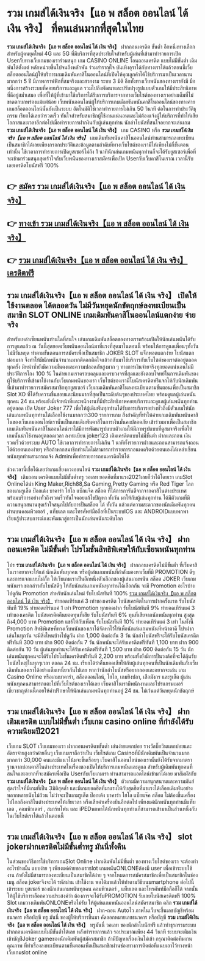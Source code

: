 # รวม เกมส์ได้เงินจริง【แอ พ สล็อต ออนไลน์ ได้ เงิน จริง】  ที่คนเล่นมากที่สุดในไทย

**รวม เกมส์ได้เงินจริง【แอ พ สล็อต ออนไลน์ ได้ เงิน จริง】** ฝากถอนเครดิต ขั้นต่ำ  อีกหนึ่งทางเลือกสำหรับผู้คนยุคใหม่ 4G และ 5G ที่มีบริการที่สุดประทับใจสำหรับผู้เล่นที่เข้ามาทำรายการเปิด Userกับทางเว็บเกมของเราร่วมสนุก เกม CASINO ONLINE โอนถอนเครดิต แบบไม่มีขั้นต่ำ เดิมพันได้ตั้งแต่ หลักหน่วยขึ้นไปจนถึงหลักพัน ร่วมสำราญใจ บันเทิงอุราได้กับทางเราได้แล้วตอนนี้เว็บสล็อตออนไลน์ผู้ให้บริการเกมเดิมพันคาสิโนออนไลน์ที่เปิดให้คุณลูกค้าได้ใช้บริการมาเป็นเวลานานมากกว่า 5 ปี มีภาพกราฟฟิกที่สมจริงและสวยงาม ระบบ 3 มิติ
อีกทั้งทางเว็บพนันของทางเรายังมี มือหนึ่งการสร้างระบบที่คอยบริการและดูแล  รวมไปถึงพัฒนาและปรับปรุงรูปแบบตัวเกมให้มีประสิทธิภาพที่ดีอยู่สม่ำเสมอ เพื่อที่ให้ผู้ที่เข้ามาใช้บริการได้รับการบริการจากทางเว็บไซต์ของทางเราอย่างเต็มที่ไม่ขาดตกบกพร่องแม้แต่น้อย เว็บพนันออนไลน์ผู้ให้บริการเกมเดิมพันพนันคาสิโนออนไลน์ของทางค่ายเกมสล็อตออนไลน์นั้นยังเป็นระบบ อัตโนมัติใช้เวลาทำรายการไม่เกิน 50 วินาที ต่อในการทำประวัติธุกรรม เรียกได้เลยว่ารวดเร็ว ทันใจสำหรับสมาชิกผู้ใช้งานแน่นอนและไม่ต้องแจ้งผู้ให้บริการที่ทำให้เสียโอกาสและเวลาอีกต่อไปเมื่อทำรายการฝากงินกับผู้เล่นทุกท่าน
นักล่าโบนัสที่สนใจอยากจะเล่นเกม **รวม เกมส์ได้เงินจริง【แอ พ สล็อต ออนไลน์ ได้ เงิน จริง】** เกม CASINO  หรือ ***รวม เกมส์ได้เงินจริง【แอ พ สล็อต ออนไลน์ ได้ เงิน จริง】*** เกมเดิมพันพนันคาสิโนออนไลน์ท่านสามารถลงทะเบียนเป็นสมาชิกได้เลยเพียงกรอกประวัติและข้อมูลตามลำดับที่ทางเว็บไซต์ของเรามีให้เพียงไม่กี่ขั้นตอนเท่านั้น ใช้เวลาการทำรายการเปิดยูสเซอร์ไม่ถึง 1 นาทีนักเล่นเกมพนันทุกท่านก็จะได้รับยูสเซอร์เพื่อที่จะเข้ามาร่วมสนุกสุดเร้าใจกับเว็บพนันของทางเราสมัครเพื่อเปิด Userกับเว็บคาสิโนเราณ เวลานี้รับเลยเครดิตโบนัสฟรี 100%

## 👉 [สมัคร รวม เกมส์ได้เงินจริง【แอ พ สล็อต ออนไลน์ ได้ เงิน จริง】](https://archa888.com/)
## 👉 [ทางเข้า รวม เกมส์ได้เงินจริง【แอ พ สล็อต ออนไลน์ ได้ เงิน จริง】](https://archa888.com/)
## 👉 [รวม เกมส์ได้เงินจริง【แอ พ สล็อต ออนไลน์ ได้ เงิน จริง】 เครดิตฟรี](https://archa888.com/)

## รวม เกมส์ได้เงินจริง【แอ พ สล็อต ออนไลน์ ได้ เงิน จริง】 เปิดให้ใช้งานตลอด ได้ตลอดวัน ไม่มีวันหยุดนักขัตฤกษ์ลงทะเบียนเป็นสมาชิก SLOT ONLINE เกมเดิมพันคาสิโนออนไลน์แตกง่าย จ่ายจริง

สำหรับเหล่าเซียนพนันท่านใดที่สนใจ เล่นเกมเดิมพันสล็อตของทางเราพร้อมเปิดให้นักเล่นพนันได้รับการดูแลแล้ว ณ วันนี้สุดยอดเว็บพนันออนไลน์มาที่แรงที่สุดมาในตอนนี้ พร้อมให้การดูแลเพื่อนๆทั้งวัน ไม่มีวันหยุด ทำตามขั้นตอนการสมัครเพื่อเป็นสมาชิก JOKER SLOT แจ็กพอตแตกง่าย โบนัสแตกบ่อยมาก จึงทำให้มีนักพนันจำนวนมากติดอกติดใจแล้วกลับมาใช้บริการกับเว็บไซต์ของเราต่ออยู่ตลอดทุกครั้ง มิหนำซ้ำยังมีความมั่นคงและความปลอดภัยสูงมาก ๆ ทางการเงินจ่ายจริงทุกยอดแน่นอนไม่มีประวัติการโกง 100 % ในค่ายเกมเราครอบคลุมและครบวงจรที่สุดและยังตอบโจทย์ในการเดิมพันของผู้ใช้บริการที่เข้ามาใช้งานกับเว็บเกมพนันของเรา
เว็บไซต์ของเรามีโบนัสเครดิตฟรีแจกให้กับนักเดิมพันที่เข้ามาทำรายการสมัครสมาชิกทุกยูสเซอร์ เว็บเกมเดิมพันคาสิโนลงทะเบียนตามขั้นตอนเพื่อเป็นสมาชิก Slot XO ที่ได้รับความชื่นชอบและนิยมมากที่สุดเป็นระดับต้นๆของประเทศไทย พร้อมดูแลผู้เล่นพนันทุกคน 24 ชม.พร้อมยังมีเจ้าหน้าที่และพนักงานที่มีประสิทธิภาพคอยบริการและดูแลผู้เล่นพนันทุกท่านอยู่ตลอด เปิด User Joker 777 เพื่อให้ผู้เดิมพันทุกท่านได้รับการบริการอย่างทั่วถึงมีตัวเกมให้นักเล่นเกมพนันทุกท่านได้เลือกใช้งานมากกว่า300 รายการเกม
สิ่งสำคัญที่ทำให้ค่ายเกมเดิมพันพนันคาสิโนของเว็บเกมออนไลน์เรานั้นเป็นเกมเดิมพันคาสิโนการเงินมั่นคงปลอดภัย เข้าร่วมมาเพื่อเป็นสมาชิก  เกมเดิมพันพนันคาสิโนออนไลน์เราได้มีการพัฒนารูปแบบตัวเกมให้มีภาพรูปแบบที่ดูสมจจริงเพื่อให้เกมนั้นน่าใช้งานอยู่ตลอดเวลา ลงทะเบียน joker123 เติมเครดิตแบบไม่มีขั้นต่ำ ฝากและถอน เงินรวดเร็วด้วยระบบ AUTO ใช้เวลาการทำรายการไม่เกิน 1 นาทีทั้งรายการฝากและถอนสามารถแจ้งถอนได้ด้วยตนเองง่ายๆ หรือถ้าหากสมาชิกท่านใดไม่สามารถทำรายการถอนเคดริตด้วยตนเองได้เหล่าเซียนพนันทุกท่านสามารถแจ้ง Adminเพื่อทำรายการถอนเครดิตให้ได้

ช่วงเวลานี้เชื่อได้เลยว่าเกมเสี่ยงดวงออนไลน์ **รวม เกมส์ได้เงินจริง【แอ พ สล็อต ออนไลน์ ได้ เงิน จริง】** เติมถอน เครดิตแบบไม่มีขั้นต่ำทรู วอเลท ยอดฮิตที่มาแรง2021เลยก็ว่าได้โดยเรา เกมSlot Onlineได้นำ  King Maker,Rich88,Sa Gaming,Pretty Gaming หรือ Red Tiger โลกของเกมรูเล็ต  ป๊อกเด้ง บาคาร่า ไฮโล แบ็กแจ๊ค สล็อต ที่ได้การการันตีจากจากคาสิโนต่างประเทศ พร้อมบริการอย่างทั่วถึงรวดเร็วทันใจคอยแก้ไขปัญหา ทั้งวัน มาให้กับผู้เล่นทุกท่าน ได้มีตัวเกมที่มีความสนุกสนานสุดเร้าใจสนุกไปกับการปั่นสล็อต ได้ ทั้งวัน แล้วแต่ความสะดวกของนักเดิมพันทุกคนผ่านบนคอมพิวเตอร์ , แท็บเลต และโทรศัพท์มือถือที่เป็นระบบIOS และ ANDROIDแบบพกพา เรียนรู้ประสบการณ์และพัฒนาสู่การเป็นนักเล่นพนันระดับโลก

## รวม เกมส์ได้เงินจริง【แอ พ สล็อต ออนไลน์ ได้ เงิน จริง】 ฝากถอนเครดิต ไม่มีขั้นต่ำ โปรโมชั่นสิทธิพิเศษให้กับเซียนพนันทุกท่าน

โปร **รวม เกมส์ได้เงินจริง【แอ พ สล็อต ออนไลน์ ได้ เงิน จริง】** ฝากถอนเครดิตไม่มีขั้นต่ำ ที่เว็บคาสิโนเราอยากจะให้แก่  นักเดิมพันทุกคน หรือผู้เล่นเกมพนันที่กำลังมองหาเว็บที่มี  PROMOTION ดีๆ และการแจกแบบไม่กั๊ก ให้เว็บเกมเราเป็นอีกหนึ่งตัวเลือกของผู้เล่นเกมพนัน สล็อต JOKER เว็บเกมพนันเรา ขอกล่าวกับโบนัสดีๆ ให้กับนักเล่นเกมพนันทุกท่านได้เลือกกัน จะมี Promotion อะไรบ้างไปดูกัน
 Promotion สำหรับนักเล่นใหม่ รับโบนัสทันที 100% [รวม เกมส์ได้เงินจริง【แอ พ สล็อต ออนไลน์ ได้ เงิน จริง】](https://archa888.com/) ทำยอดเทิร์นแค่ 3 เท่าของเครดิต
โบนัสเครดิตในการฝากครั้งแรก รับโบนัสทันที 19% ทำยอดเทิร์นแค่ 1 เท่า
 Promotion ทุกยอดฝาก รับโบนัสทันที 9% ทำยอดเทิร์นแค่ 3 เท่าของเครดิต
โบนัสเครดิตคืนยอดทุนที่เสีย รับโบนัสทันที 6% ทุนที่เสียจากนักพนันทุกท่าน สูงสุดถึง4,000 บาท
 Promotion แชร์ให้กับเพื่อน รับโบนัสทันที 10% ทำยอดเทิร์นแค่ 3 เท่า
ในทั้งนี้ Promotion สิทธิพิเศษที่ทางเว็บพนันของเราได้จัดหาไว้ให้เพื่อนักเล่นเกมพนันที่หน้าตาดี โปรฝากเล่นในทุกวัน จะมีสิ่งไหนบ้างไปดูกัน
ฝาก 1,000 ติดต่อกัน 3 วัน นักล่าโบนัสฟรีจะได้รับโบนัสเครดิตฟรีทันที 300 บาท
ฝาก 900 ติดต่อกัน 7 วัน นักพนันจะได้รับเครดิตฟรีทันที 1,100 บาท
ฝาก 900 ติดต่อกัน 10 วัน ผู้เล่นทุกท่านจะได้รับเครดิตฟรีทันที 1,500 บาท
ฝาก 600 ติดต่อกัน 15 วัน นักเล่นพนันทุกคนจะได้รับโปรโมชั่นเครดิตฟรีทันที 2,200 บาท
พร้อมทั้งยังมีการปั่นวงล้อที่จะได้ลุ้นรับโบนัสใหญ่ในทุกๆเวลา ตลอด 24 ชม. เรียกได้ว่าคืนยอดเสียให้กับผู้เล่นทุกคนที่เป็นนักเดิมพันกับเว็บเดิมพันของเราได้อย่างเต็มเหนี่ยวกันไปเลย หากว่านักล่าโบนัสฟรีอยากลองและอยากจะเล่น เกม  Casino Online หรือเกมบาคาร่า, สล็อตออนไลน์, ไฮโล, เกมยิงปลา, เสือมังกร และรูเล็ต ผู้เล่นพนันทุกคนสามารถแตะไปที่เว็บไซต์ของเราได้เลย เว็บคาสิโนเรามีพนักงานและโปรแกรมเมอร์เชี่ยวชาญด้านนี้คอยให้คำปรึกษาให้นักเล่นเกมพนันทุกท่านอยู่ 24 ชม. ไม่เว้นแต่วันหยุดนักขัตฤกษ์

## รวม เกมส์ได้เงินจริง【แอ พ สล็อต ออนไลน์ ได้ เงิน จริง】 ฝากเติมเครดิต แบบไม่มีขั้นต่ำ  เว็บเกม casino online ที่กำลังได้รับความนิยมปี2021

เว็บเกม SLOT เว็บเกมของเรา ฝากถอนเครดิตขขั้นต่ำ เล่นง่ายแตกบ่อย รางวัลบิ๊กวินแตกบ่อยและอัตราจ่ายสูงกว่าค่ายอื่นๆ เว็บเกมเราถือว่าเป็น เว็บไซต์เกม Casinoที่มีนักเดิมพันเป็นจำนวนมากมากกว่า 30,000 คนและมีแนวโน้มจะขึ้นเรื่อยๆ เว็บคาสิโนออนไลน์ของเรานั้นยังได้รับจากมาตราฐานจากบ่อนคาสิโนต่างประเทศในเรื่องของเปิดให้บริการเกมพนันและดูแล สำหรับผู้เดิมพันทุกคนที่สนใจและอยากที่จะสมัครเพื่อเปิด Userกับเว็บเกมเรา ท่านสามารถแอดไลน์เข้ามาได้เลย
	มาสัมผัสกับ **รวม เกมส์ได้เงินจริง【แอ พ สล็อต ออนไลน์ ได้ เงิน จริง】** ตัวเกมมีความสนุกสนานและความมันส์สุดเร้าใจที่มีเกมที่เป็น 3มิติสุดล้ำ และมีเกมยอดฮิตที่มาแรงให้กับสุดฮิตที่มาแรงได้เลือกเดิมพันอย่างหลากหลายนับไม่ถ้วน  ไม่ว่าจะเป็นเกมรูเล็ต  ป๊อกเด้ง บาคาร่า ไฮโล แบ็กแจ๊ค สล็อต ไม่ต้องขึ้นเครื่องไปไกลถึงคาสิโนต่างประเทศให้เสียเวลา หรือเสียค่าเครื่องบินอีกต่อไป เพียงแค่นักพนันทุกท่านมีแท็บเลต , คอมพิวเตอร์ , สมาร์ทโฟน และ iPEDพกพาได้นักพนันทุกท่านก็สามารถเข้ามาเป็นส่วนหนึ่งกับในเว็บไซต์เราได้แล้วในตอนนี้

## รวม เกมส์ได้เงินจริง【แอ พ สล็อต ออนไลน์ ได้ เงิน จริง】 slot jokerฝากเครดิตไม่มีขั้นต่ำทรู มันนี่ทั้งคืน

ในส่วนของวิธีการใช้บริการเกมSlot Online ฝากเดิมพันไม่มีขั้นต่ำ ของทางเว็บไซต์ของเรา จะต้องทำอะไรบ้างนั้น แบบง่าย ๆ เพียงแค่ค่ายของเราslot เกมพนันONLONEต้องมี user เพื่อเข้าระบบใช้งาน ถ้ายังไม่มีสามารถลงทะเบียนเป็นสมาชิกได้ง่าย ๆ จากโหมดการสมัครสมาชิกเพื่อเป็นสมาชิกในช่อง เมนู สล็อต jokerจึงจะได้ รหัสผ่าน เข้าใช้งาน พอได้มาแล้วให้ทำตามวิธีบนsmartphone ต่อไปนี้
เข้าระบบ ยูสเซอร์  ของนักเล่นเกมพนันทุกคน คอมพิวเตอร์ , แท็บเลต และโทรศัพท์มือถือก็ได้
จากนั้นให้ผู้ใช้บริการเลือกความประสงค์ว่า ต้องการจะได้รับPROMOTION รับเลยโบนัสเครดิตฟรี 100% Slot เกมวางเดิมพันONLONEหรือไม่รับ
ให้ผู้เล่นเกมพนันออนไลน์สมัครสมาชิก คลิก **รวม เกมส์ได้เงินจริง【แอ พ สล็อต ออนไลน์ ได้ เงิน จริง】** ฝาก-ถอน Autoไว ภาพในเว็บจะขึ้นเลขบัญชีพร้อมธนาคาร หรือบัญชี ทรู มันนี่ ของผู้ให้บริการขึ้นมา
คัดลอกหมายเลขธนาคาร หรือบัญชี **รวม เกมส์ได้เงินจริง【แอ พ สล็อต ออนไลน์ ได้ เงิน จริง】** ทรูมันนี่ วอเลท ของนักล่าโบนัสฟรี แล้วทำธุรกรรมระบบฝากถอนเครดิตแบบไม่มีขั้นต่ำได้เลย
หลังทำรายการแล้ว รอประมาณเพียง 44 วินาที ระบบจะเติมเงินเข้าบัญชีJoker gameของนักเดิมพันผู้สมัครสมาชิก
ถ้ามีปัญหาเรื่องเงินไม่เข้า กรุณาติดต่อทีมงานคุณภาพ ที่ทำเรื่องลงทะเบียนตามขั้นตอนเพื่อเป็นสมาชิกผ่านช่องทางการติดต่อที่แนบเอาไว้ทางหน้าเว็บเกมslot online


